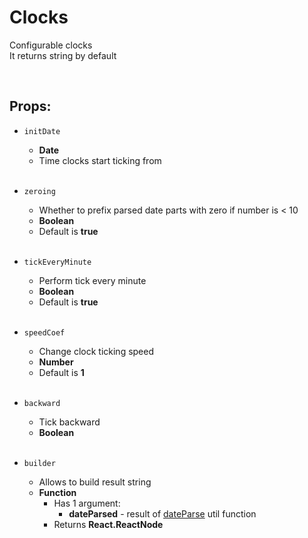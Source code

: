 # Clocks

Configurable clocks<br />
It returns string by default<br />

<br />

## Props:

- `initDate`
    - **Date**
    - Time clocks start ticking from<br /><br />

- `zeroing`
    - Whether to prefix parsed date parts with zero if number is < 10
    - **Boolean**
    - Default is **true**<br /><br />

- `tickEveryMinute`
    - Perform tick every minute
    - **Boolean**
    - Default is **true**<br /><br />

- `speedCoef`
    - Change clock ticking speed
    - **Number**
    - Default is **1**<br /><br />

- `backward`
    - Tick backward
    - **Boolean**<br /><br />

- `builder`
    - Allows to build result string
    - **Function**
        - Has 1 argument:
            - **dateParsed** - result of [dateParse](https://github.com/CyberCookie/siegel/blob/master/client_core/utils/date/parse.ts) util function
        - Returns **React.ReactNode**